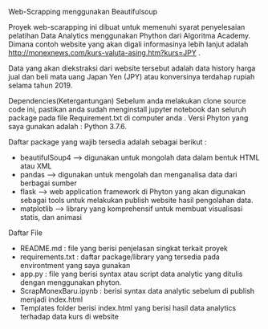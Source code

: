 Web-Scrapping menggunakan Beautifulsoup

Proyek web-scarapping ini dibuat untuk memenuhi syarat penyelesaian pelatihan Data Analytics menggunakan Phython dari Algoritma Academy. Dimana contoh website yang akan digali informasinya lebih lanjut adalah http://monexnews.com/kurs-valuta-asing.htm?kurs=JPY .

Data yang akan diekstraksi dari website tersebut adalah data history harga jual dan beli mata uang Japan Yen (JPY) atau konversinya terdahap rupiah selama tahun 2019.

Dependencies(Ketergantungan)
Sebelum anda melakukan clone source code ini, pastikan anda sudah menginstall jupyter notebook dan seluruh package pada file Requirement.txt di computer anda . Versi Phyton yang saya gunakan adalah : Python 3.7.6.

Daftar package yang wajib tersedia adalah sebagai berikut :
* beautifulSoup4 --> digunakan untuk mongolah data dalam bentuk HTML atau XML
* pandas -->  digunakan untuk mengolah dan menganalisa data dari berbagai sumber
* flask -->  web application framework di Phyton yang akan digunakan sebagai tools untuk  melakukan publish website hasil pengolahan data.
* matplotlib --> library yang komprehensif untuk membuat visualisasi statis, dan animasi


Daftar File
* README.md : file yang berisi penjelasan singkat terkait proyek
* requirements.txt  : daftar package/library yang tersedia pada environtment yang saya gunakan 
* app.py  : file yang berisi syntax atau script data analytic yang ditulis dengan menggunakan phyton.
* ScrapMonexBaru.ipynb  : berisi syntax data analytic sebelum di publish menjadi index.html
* Templates folder berisi index.html yang berisi hasil data analytics terhadap data kurs di website 
